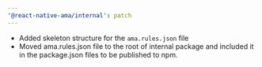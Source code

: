 ```yaml
---
'@react-native-ama/internal': patch
---
```


- Added skeleton structure for the `ama.rules.json` file
- Moved ama.rules.json file to the root of internal package and included it in the package.json files to be published to npm.
